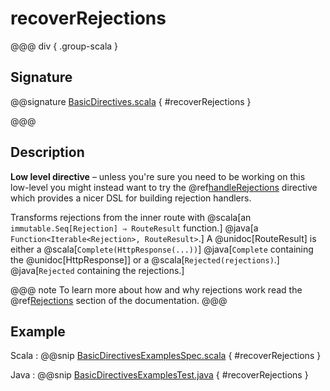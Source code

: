 # recoverRejections

@@@ div { .group-scala }

## Signature

@@signature [BasicDirectives.scala]($akka-http$/akka-http/src/main/scala/akka/http/scaladsl/server/directives/BasicDirectives.scala) { #recoverRejections }

@@@

## Description

**Low level directive** – unless you're sure you need to be working on this low-level you might instead
want to try the @ref[handleRejections](../execution-directives/handleRejections.md) directive which provides a nicer DSL for building rejection handlers.

Transforms rejections from the inner route with 
@scala[an `immutable.Seq[Rejection] ⇒ RouteResult` function.]
@java[a `Function<Iterable<Rejection>, RouteResult>`.]
A @unidoc[RouteResult] is either a
@scala[`Complete(HttpResponse(...))`]
@java[`Complete` containing the @unidoc[HttpResponse]]
or a
@scala[`Rejected(rejections)`.]
@java[`Rejected` containing the rejections.]

@@@ note
To learn more about how and why rejections work read the @ref[Rejections](../../rejections.md) section of the documentation.
@@@

## Example

Scala
:  @@snip [BasicDirectivesExamplesSpec.scala]($test$/scala/docs/http/scaladsl/server/directives/BasicDirectivesExamplesSpec.scala) { #recoverRejections }

Java
:  @@snip [BasicDirectivesExamplesTest.java]($test$/java/docs/http/javadsl/server/directives/BasicDirectivesExamplesTest.java) { #recoverRejections }
